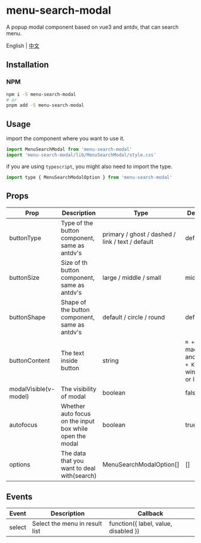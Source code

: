 # menu-search-modal

A popup modal component based on vue3 and antdv, that can search menu.

English | [中文](./doc/README.zh-CN.md) 

## Installation

### NPM

```bash
npm i -S menu-search-modal
# or
pnpm add -S menu-search-modal
```
## Usage

import the component where you want to use it.
```js
import MenuSearchModal from 'menu-search-modal'
import 'menu-search-modal/lib/MenuSearchModal/style.css'
```

if you are using `typescript`, you might also need to import the type.
```js
import type { MenuSearchModalOption } from 'menu-search-modal'
```

## Props
| **Prop**              | **Description**                                          | **Type**                                         | **Default**                                          |
| --------------------- | -------------------------------------------------------- | ------------------------------------------------ | ---------------------------------------------------- |
| buttonType            | Type of the button component, same as antdv's            | primary / ghost / dashed / link / text / default | default                                              |
| buttonSize            | Size of th button component, same as antdv's             | large / middle / small                           | middle                                               |
| buttonShape           | Shape of the button component, same as antdv's           | default / circle / round                         | default                                              |
| buttonContent         | The text inside button                                   | string                                           | `⌘ + K` in macOS, and `Ctrl + K` in windows or linux |
| modalVisible(v-model) | The visibility of modal                                  | boolean                                          | false                                                |
| autofocus             | Whether auto focus on the input box while open the modal | boolean                                          | true                                                 |
| options               | The data that you want to deal with(search)              | MenuSearchModalOption[]                          | []                                                   |


## Events
| **Event** | **Description**                 | **Callback**                         |
| -------- | ------------------------ | ------------------------------------ |
| select   | Select the menu in result list | function({ label, value, disabled }) |

